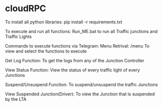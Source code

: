 # cloudRPC
To install all python libraries:
pip install -r requirements.txt

To execute and run all functions:
Run_ME.bat to run all Traffic junctions and Traffic Lights

Commands to execute functions via Telegram:
Menu  Retrival: /menu
To view and select the functions to execute

Get Log Function:
To get the logs from any of the Junction Controller

View Status Function:
View the status of every traffic light of every Junctions

Suspend/Unsuspend Function:
To suspend/unsuspend the traffic Junctions

View Suspended Junction(Driver):
To view the Junction that is suspended by the LTA
